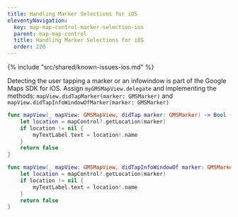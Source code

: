 ```yaml
---
title: Handling Marker Selections for iOS
eleventyNavigation:
  key: map-map-control-marker-selection-ios
  parent: map-map-control
  title: Handling Marker Selections for iOS
  order: 220
---
```


<!-- Known Issues -->
{% include "src/shared/known-issues-ios.md" %}

Detecting the user tapping a marker or an infowindow is part of the Google Maps SDK for iOS. Assign `myGMSMapView.delegate` and implementing the methods: `mapView.didTapMarker(marker: GMSMarker)` and `mapView.didTapInfoWindowOfMarker(marker: GMSMarker)`

```swift
func mapView(_ mapView: GMSMapView, didTap marker: GMSMarker) -> Bool {
    let location = mapControl?.getLocation(marker)
    if location != nil {
        myTextLabel.text = location!.name
    }
    return false
}

func mapView(_ mapView: GMSMapView, didTapInfoWindowOf marker: GMSMarker) -> Bool {
    let location = mapControl?.getLocation(marker)
    if location != nil {
        myTextLabel.text = location!.name
    }
    return false
}
```
